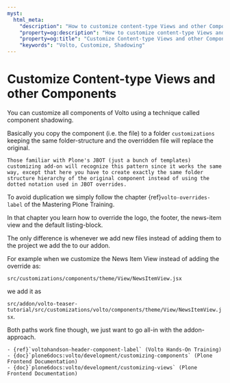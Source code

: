 ```yaml
---
myst:
  html_meta:
    "description": "How to customize content-type Views and other Components"
    "property=og:description": "How to customize content-type Views and other Components"
    "property=og:title": "Customize Content-type Views and other Components"
    "keywords": "Volto, Customize, Shadowing"
---
```


# Customize Content-type Views and other Components

You can customize all components of Volto using a technique called component shadowing.

Basically you copy the component (i.e. the file) to a folder `customizations` keeping the same folder-structure and the overridden file will replace the original.

```{tip}
Those familiar with Plone's JBOT (just a bunch of templates) customizing add-on will recognize this pattern since it works the same way, except that here you have to create exactly the same folder structure hierarchy of the original component instead of using the dotted notation used in JBOT overrides.
```

To avoid duplication we simply follow the chapter {ref}`volto-overrides-label` of the Mastering Plone Training.

In that chapter you learn how to override the logo, the footer, the news-item view and the default listing-block.

The only difference is whenever we add new files instead of adding them to the project we add the to our addon.

For example when we customize the News Item View instead of adding the override as:

`src/customizations/components/theme/View/NewsItemView.jsx`

we add it as

`src/addon/volto-teaser-tutorial/src/customizations/volto/components/theme/View/NewsItemView.jsx`.

Both paths work fine though, we just want to go all-in with the addon-approach.

```{seealso}
- {ref}`voltohandson-header-component-label` (Volto Hands-On Training)
- {doc}`plone6docs:volto/development/customizing-components` (Plone Frontend Documentation)
- {doc}`plone6docs:volto/development/customizing-views` (Plone Frontend Documentation)
```
